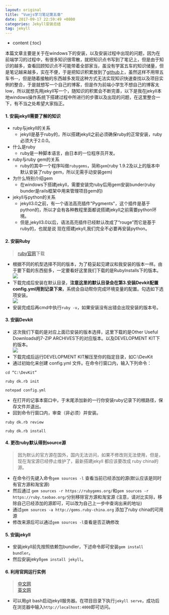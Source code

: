 ```yaml
---
layout: original
title: "Vuejs学习笔记第五章"
date: 2017-09-17 22:59:49 +0800 
categories: Jekyll安装总结
tag: jekyll
---
```

* content
{:toc}

 本篇文章主要是关于在windows下的安装，以及安装过程中出现的问题，因为在前端学习的过程中，有很多知识很零散，就把知识点书写到了笔记上，但是由于知识的越多，查看回顾知识点不可能带着全部家当，虽没有学富五车的知识储量，但是笔记越来越多，实在不便，于是把知识积累放到了[github](https://github.com/XiuDe)上，虽然这样不用带五车书--，但是随着接触的东西越多发现这种方式无法实现知识快速查找以及项目实例的整合，于是就想写一个自己的博客，但是作为前端小学生不想自己的博客太low，所以就想先用jekyll写一个，随知识的积累会不断完善，以下是我在jekyll本地windows操作系统下搭建过程中所进行的步骤以及出现的问题，在这里整合一下，有不当之处希望大家指正。

<!-- more -->



#### 1. 安装jekyll需要了解的知识
- ruby与jekyll的关系
    + jekyll是基于ruby的，所以搭建jekyll之前必须确保ruby的正常安装，ruby必须大于2.0.0。
- 什么是ruby
    + ruby是一种脚本语言，由日本的一位程序员开发。
- ruby与ruby gem的关系
    + ruby的其中一个程序叫做`rubygems`，简称`gem`(ruby 1.9.2及以上的版本中默认安装了ruby gem，所以无需手动安装gem)
- 为什么特别介绍gem
    + 在windows下搭建jekyll，需要安装完ruby后用gem安装bunder(ruby bunder是rails框架中用来管理项目gem的)
- jekyll与python的关系
    + jekyll3.0之前，有一个语法高亮插件"Pygments"，这个插件是基于python的，所以才会有各种教程里面都说搭建jekyll之前需要python环境。
    + 但是,jekyll3.0以后，语法高亮插件已经默认改成了“rouge”而它是基于ruby的，也就是说 现在搭建jekyll,我们完全不必要再安装python。

#### 2. 安装Ruby
> [ruby官网](https://rubyinstaller.org/downloads/)下载

- 根据不同的机型选择不同的版本，为了稳妥起见建议和我安装的版本一样。由于要下载的东西挺多，一定要看好这里我们下载的是RubyInstalls下的版本。<br>
![]('/styles/images/jekyll/download01.png')
- 下载完成后安装在默认目录，__注意这里的默认目录会在第3.安装Devkit配置config.yml用到记录下来__，系统会自动帮你完成环境变量的配置。勾选如下选项安装。<br>
![]('/styles/images/jekyll/install01.png')
- 安装完成后再cmd中执行`ruby -v`，如果安装没有出错会出现安装的版本号。

#### 3. 安装Devkit
- 这次我们下载的是对应上面已安装的版本选择，这里下载的是Other Useful Downloads的7-ZIP ARCHIVES下的对应版本。以及DEVELOPMENT KIT下的版本。<br>
![]('/styles/images/jekyll/download02.png')
- 下载完成后运行DEVELOPMENT KIT解压至你的指定目录，如C:\DevKit
- 通过初始化来创建 config.yml 文件。在命令行窗口内，输入下列命令：
```
cd “C:\DevKit”

ruby dk.rb init

notepad config.yml
```
- 在打开的记事本窗口中，于末尾添加新的一行你安装ruby记录下的根路径，保存文件并退出。
- 回到命令行窗口内，审查（非必须）并安装。
```
ruby dk.rb review

ruby dk.rb install
```

#### 4. 更改ruby默认得到source源
> 因为默认的官方源在国外，国内无法访问，如果不修改则无法使用，但是，现在淘宝源已经停止维护了，最新搭建jekyll 都应该要改成 ruby china的源。

- 在命令行先键入命令`gem sources -l` 查看当前已经添加的源(默认应该是同时有官方源和淘宝源)
- 然后通过 `gem sources -r https://rubygems.org/`和`gem sources -r https://ruby.taobao.org/`分别移除官方源和淘宝源 (注意，请对比实际，移除自己已经添加的源即可，可以改为自己上一步中查询出来的地址)
- 通过`gem sources -a http://gems.ruby-china.org` 添加了ruby china的可用源
- 修改来源后可以通过`gem sources -l`查看是否正确修改

#### 5. 安装jekyll
- 安装jekyll前先按照依赖包bundler，下述命令即可安装`gem install bundler`。
- 然后安装jekyll`gem install jekyll`。

#### 6. 利用官网运行实例
> [中文网](http://jekyll.com.cn/docs/usage/)<br>
> [英文网](http://jekyllrb.com/)

- 可以用git bash启动jekyll服务器。在项目目录下执行`jekyll serve`，成功后在浏览器中输入`http://localhost:4000`即可访问。